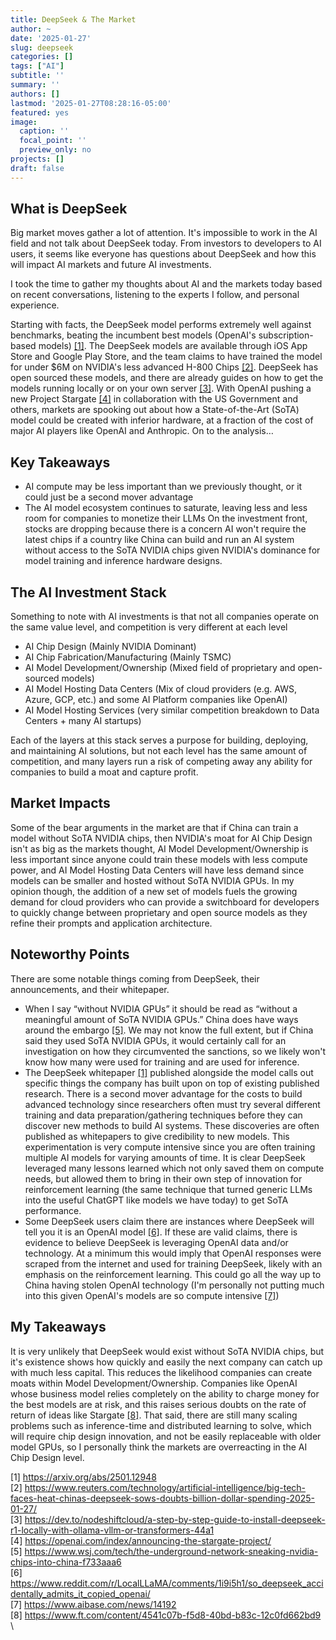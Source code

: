 ```yaml
---
title: DeepSeek & The Market
author: ~
date: '2025-01-27'
slug: deepseek
categories: []
tags: ["AI"]
subtitle: ''
summary: ''
authors: []
lastmod: '2025-01-27T08:28:16-05:00'
featured: yes
image:
  caption: ''
  focal_point: ''
  preview_only: no
projects: []
draft: false
---
```


## What is DeepSeek

Big market moves gather a lot of attention. It's impossible to work in the AI field and not talk about DeepSeek today. From investors to developers to AI users, it seems like everyone has questions about DeepSeek and how this will impact AI markets and future AI investments.

I took the time to gather my thoughts about AI and the markets today based on recent conversations, listening to the experts I follow, and personal experience.

Starting with facts, the DeepSeek model performs extremely well against benchmarks, beating the incumbent best models (OpenAI's subscription-based models) [[1]](https://arxiv.org/abs/2501.12948). The DeepSeek models are available through iOS App Store and Google Play Store, and the team claims to have trained the model for under $6M on NVIDIA's less advanced H-800 Chips [[2]](https://www.reuters.com/technology/artificial-intelligence/big-tech-faces-heat-chinas-deepseek-sows-doubts-billion-dollar-spending-2025-01-27/). DeepSeek has open sourced these models, and there are already guides on how to get the models running locally or on your own server [[3]](https://dev.to/nodeshiftcloud/a-step-by-step-guide-to-install-deepseek-r1-locally-with-ollama-vllm-or-transformers-44a1). With OpenAI pushing a new Project Stargate [[4]](https://openai.com/index/announcing-the-stargate-project/) in collaboration with the US Government and others, markets are spooking out about how a State-of-the-Art (SoTA) model could be created with inferior hardware, at a fraction of the cost of major AI players like OpenAI and Anthropic. On to the analysis…

## Key Takeaways

* AI compute may be less important than we previously thought, or it could just be a second mover advantage
* The AI model ecosystem continues to saturate, leaving less and less room for companies to monetize their LLMs
On the investment front, stocks are dropping because there is a concern AI won't require the latest chips if a country like China can build and run an AI system without access to the SoTA NVIDIA chips given NVIDIA's dominance for model training and inference hardware designs.

## The AI Investment Stack

Something to note with AI investments is that not all companies operate on the same value level, and competition is very different at each level

* AI Chip Design (Mainly NVIDIA Dominant)
* AI Chip Fabrication/Manufacturing (Mainly TSMC)
* AI Model Development/Ownership (Mixed field of proprietary and open-sourced models)
* AI Model Hosting Data Centers (Mix of cloud providers (e.g. AWS, Azure, GCP, etc.) and some AI Platform companies like OpenAI)
* AI Model Hosting Services (very similar competition breakdown to Data Centers + many AI startups)

Each of the layers at this stack serves a purpose for building, deploying, and maintaining AI solutions, but not each level has the same amount of competition, and many layers run a risk of competing away any ability for companies to build a moat and capture profit.

## Market Impacts

Some of the bear arguments in the market are that if China can train a model without SoTA NVIDIA chips, then NVIDIA's moat for AI Chip Design isn't as big as the markets thought, AI Model Development/Ownership is less important since anyone could train these models with less compute power, and AI Model Hosting Data Centers will have less demand since models can be smaller and hosted without SoTA NVIDIA GPUs. In my opinion though, the addition of a new set of models fuels the growing demand for cloud providers who can provide a switchboard for developers to quickly change between proprietary and open source models as they refine their prompts and application architecture. 

## Noteworthy Points

There are some notable things coming from DeepSeek, their announcements, and their whitepaper.

* When I say “without NVIDIA GPUs” it should be read as “without a meaningful amount of SoTA NVIDIA GPUs.” China does have ways around the embargo [[5]](https://www.wsj.com/tech/the-underground-network-sneaking-nvidia-chips-into-china-f733aaa6). We may not know the full extent, but if China said they used SoTA NVIDIA GPUs, it would certainly call for an investigation on how they circumvented the sanctions, so we likely won't know how many were used for training and are used for inference.
* The DeepSeek whitepaper [[1]](https://arxiv.org/abs/2501.12948) published alongside the model calls out specific things the company has built upon on top of existing published research. There is a second mover advantage for the costs to build advanced technology since researchers often must try several different training and data preparation/gathering techniques before they can discover new methods to build AI systems. These discoveries are often published as whitepapers to give credibility to new models. This experimentation is very compute intensive since you are often training multiple AI models for varying amounts of time. It is clear DeepSeek leveraged many lessons learned which not only saved them on compute needs, but allowed them to bring in their own step of innovation for reinforcement learning (the same technique that turned generic LLMs into the useful ChatGPT like models we have today) to get SoTA performance.
* Some DeepSeek users claim there are instances where DeepSeek will tell you it is an OpenAI model [[6]](https://www.reddit.com/r/LocalLLaMA/comments/1i9i5h1/so_deepseek_accidentally_admits_it_copied_openai/). If these are valid claims, there is evidence to believe DeepSeek is leveraging OpenAI data and/or technology. At a minimum this would imply that OpenAI responses were scraped from the internet and used for training DeepSeek, likely with an emphasis on the reinforcement learning. This could go all the way up to China having stolen OpenAI technology (I'm personally not putting much into this given OpenAI's models are so compute intensive [[7]](https://www.aibase.com/news/14192))

## My Takeaways

It is very unlikely that DeepSeek would exist without SoTA NVIDIA chips, but it's existence shows how quickly and easily the next company can catch up with much less capital. This reduces the likelihood companies can create moats within Model Development/Ownership. Companies like OpenAI whose business model relies completely on the ability to charge money for the best models are at risk, and this raises serious doubts on the rate of return of ideas like Stargate [[8]](https://www.ft.com/content/4541c07b-f5d8-40bd-b83c-12c0fd662bd9). That said, there are still many scaling problems such as inference-time and distributed learning to solve, which will require chip design innovation, and not be easily replaceable with older model GPUs, so I personally think the markets are overreacting in the AI Chip Design level.

[1] https://arxiv.org/abs/2501.12948 \
[2] https://www.reuters.com/technology/artificial-intelligence/big-tech-faces-heat-chinas-deepseek-sows-doubts-billion-dollar-spending-2025-01-27/ \
[3] https://dev.to/nodeshiftcloud/a-step-by-step-guide-to-install-deepseek-r1-locally-with-ollama-vllm-or-transformers-44a1 \
[4] https://openai.com/index/announcing-the-stargate-project/ \
[5] https://www.wsj.com/tech/the-underground-network-sneaking-nvidia-chips-into-china-f733aaa6 \
[6] https://www.reddit.com/r/LocalLLaMA/comments/1i9i5h1/so_deepseek_accidentally_admits_it_copied_openai/ \
[7] https://www.aibase.com/news/14192 \
[8] https://www.ft.com/content/4541c07b-f5d8-40bd-b83c-12c0fd662bd9 \
